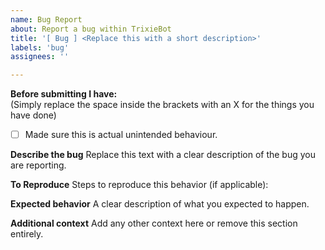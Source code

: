 ```yaml
---
name: Bug Report
about: Report a bug within TrixieBot
title: '[ Bug ] <Replace this with a short description>'
labels: 'bug'
assignees: ''

---
```


**Before submitting I have:**\
(Simply replace the space inside the brackets with an X for the things you have done)
- [ ] Made sure this is actual unintended behaviour.

**Describe the bug**
Replace this text with a clear description of the bug you are reporting.

**To Reproduce**
Steps to reproduce this behavior (if applicable):

**Expected behavior**
A clear description of what you expected to happen.

**Additional context**
Add any other context here or remove this section entirely.